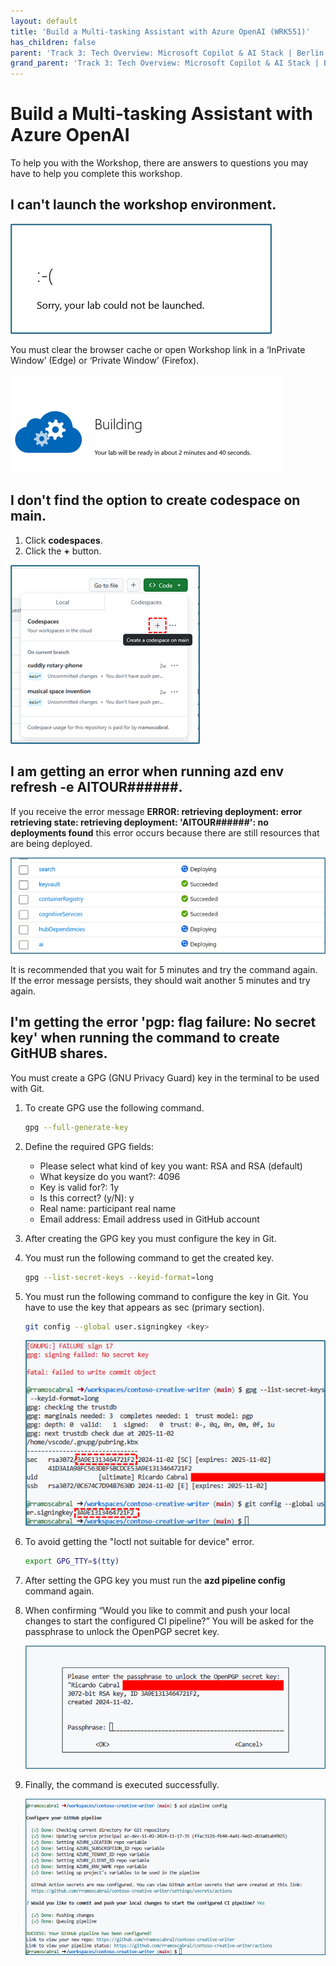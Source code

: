 ```yaml
---
layout: default
title: 'Build a Multi-tasking Assistant with Azure OpenAI (WRK551)'
has_children: false
parent: 'Track 3: Tech Overview: Microsoft Copilot & AI Stack | Berlin'
grand_parent: 'Track 3: Tech Overview: Microsoft Copilot & AI Stack | Berlin'
---
```


# Build a Multi-tasking Assistant with Azure OpenAI 

To help you with the Workshop, there are answers to questions you may have to help you complete this workshop.


## I can't launch the workshop environment.

![alt text](./WRK551_001.png)

You must clear the browser cache or open Workshop link in a ‘InPrivate Window’ (Edge) or ‘Private Window’ (Firefox).


![alt text](./WRK551_002.png)


## I don't find the option to create codespace on main.

1. Click **codespaces**.
2. Click the **+** button.

![alt text](./WRK551_003.png)


## I am getting an error when running **azd env refresh -e AITOUR######**.

If you receive the error message **ERROR: retrieving deployment: error retrieving state: retrieving deployment: 'AITOUR######': no ​​deployments found** this error occurs because there are still resources that are being deployed.

![alt text](./WRK551_004.png)

It is recommended that you wait for 5 minutes and try the command again. If the error message persists, they should wait another 5 minutes and try again.


## I'm getting the error **'pgp: flag failure: No secret key'** when running the command to create GitHUB shares.

You must create a GPG (GNU Privacy Guard) key in the terminal to be used with Git.

1. To create GPG use the following command.

    ```bash
    gpg --full-generate-key
    ```

1. Define the required GPG fields:
    - Please select what kind of key you want: RSA and RSA (default)
    - What keysize do you want?: 4096
    - Key is valid for?: 1y
    - Is this correct? (y/N): y
    - Real name: participant real name
    - Email address:  Email address used in GitHub account

1. After creating the GPG key you must configure the key in Git.

1. You must run the following command to get the created key.

    ```bash
    gpg --list-secret-keys --keyid-format=long
    ```

1.  You must run the following command to configure the key in Git. You have to use the key that appears as sec (primary section).

    ```bash
    git config --global user.signingkey <key>
    ```
    ![alt text](./WRK551_005.png)

1.  To avoid getting the "Ioctl not suitable for device" error.

    ```bash
    export GPG_TTY=$(tty)
    ```

1. After setting the GPG key you must run the **azd pipeline config** command again.

1. When confirming “Would you like to commit and push your local changes to start the configured CI pipeline?” You will be asked for the passphrase to unlock the OpenPGP secret key.

    ![alt text](./WRK551_006.png)

1. Finally, the command is executed successfully.

    ![alt text](./WRK551_007.png)